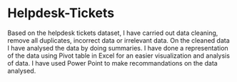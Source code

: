 # Helpdesk-Tickets
Based on the helpdesk tickets dataset, I have carried out data cleaning, remove all duplicates, incorrect data or irrelevant data.
On the cleaned data I have analysed the data by doing summaries.
I have done a representation of the data using Pivot table in Excel for an easier visualization and analysis of data. 
I have used Power Point to make recommandations on the data analysed.


